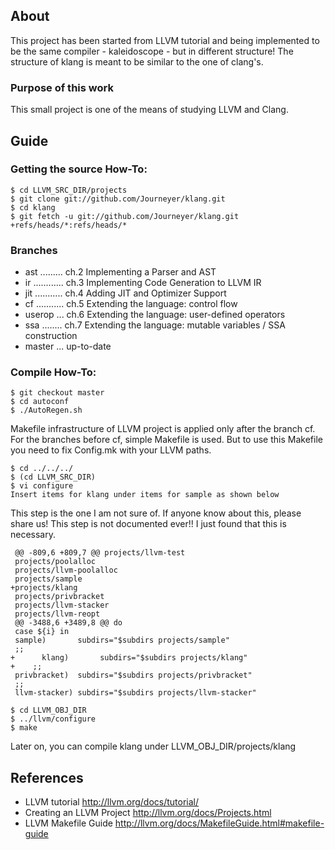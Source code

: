 
## About
This project has been started from LLVM tutorial and being implemented to be the
same compiler - kaleidoscope - but in different structure!
The structure of klang is meant to be similar to the one of clang's.

### Purpose of this work
This small project is one of the means of studying LLVM and Clang.

## Guide
### Getting the source How-To:

  ```
  $ cd LLVM_SRC_DIR/projects
  $ git clone git://github.com/Journeyer/klang.git
  $ cd klang
  $ git fetch -u git://github.com/Journeyer/klang.git +refs/heads/*:refs/heads/*
  ```

### Branches
- ast ......... ch.2 Implementing a Parser and AST
- ir  ............ ch.3 Implementing Code Generation to LLVM IR
- jit ........... ch.4 Adding JIT and Optimizer Support
- cf  ........... ch.5 Extending the language: control flow
- userop ... ch.6 Extending the language: user-defined operators
- ssa   ........ ch.7 Extending the language: mutable variables 
                                              / SSA construction
- master ... up-to-date

### Compile How-To:

  ```
  $ git checkout master
  $ cd autoconf
  $ ./AutoRegen.sh
  ```
Makefile infrastructure of LLVM project is applied only after the
branch cf. For the branches before cf, simple Makefile is used.
But to use this Makefile you need to fix Config.mk with your LLVM paths.

  ```
  $ cd ../../../
  $ (cd LLVM_SRC_DIR)
  $ vi configure
  Insert items for klang under items for sample as shown below
  ```

This step is the one I am not sure of. If anyone know about this, please share
us! This step is not documented ever!! I just found that this is necessary.
  ```
   @@ -809,6 +809,7 @@ projects/llvm-test
   projects/poolalloc
   projects/llvm-poolalloc
   projects/sample
  +projects/klang
   projects/privbracket
   projects/llvm-stacker
   projects/llvm-reopt
   @@ -3488,6 +3489,8 @@ do
   case ${i} in
   sample)       subdirs="$subdirs projects/sample"
   ;;
  +      klang)       subdirs="$subdirs projects/klang"
  +    ;;
   privbracket)  subdirs="$subdirs projects/privbracket"
   ;;
   llvm-stacker) subdirs="$subdirs projects/llvm-stacker"
  ```

  ```
  $ cd LLVM_OBJ_DIR
  $ ../llvm/configure
  $ make
  ```

Later on, you can compile klang under LLVM_OBJ_DIR/projects/klang


## References
  - LLVM tutorial         http://llvm.org/docs/tutorial/
  - Creating an LLVM Project    http://llvm.org/docs/Projects.html
  - LLVM Makefile Guide   http://llvm.org/docs/MakefileGuide.html#makefile-guide

